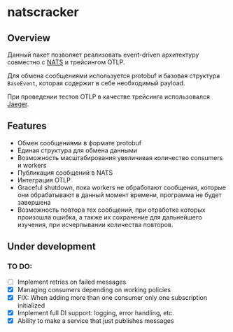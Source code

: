 # natscracker

## Overview

Данный пакет позволяет реализовать event-driven архитектуру совместно с [NATS](https://docs.nats.io/) и трейсингом OTLP.

Для обмена сообщениями используется protobuf и базовая структура `BaseEvent`, которая содержит в себе необходимый payload.

При проведении тестов OTLP в качестве трейсинга использовался [Jaeger](https://github.com/jaegertracing/jaeger-ui).

## Features

- Обмен сообщениями в формате protobuf
- Единая структура для обмена данными
- Возможность масштабирования увеличивая количество consumers и workers
- Публикация сообщений в NATS
- Интеграция OTLP
- Graceful shutdown, пока workers не обработают сообщения, которые они обрабатывают в данный момент времени, программа не будет завершена
- Возможность повтора тех сообщений, при отработке которых произошла ошибка, а также их сохранение для дальнейшего изучения, при исчерпывании количества повторов.

## Under development

### TO DO:
- [ ] Implement retries on failed messages
- [X] Managing consumers depending on working policies
- [X] FIX: When adding more than one consumer only one subscription initialized
- [X] Implement full DI support: logging, error handling, etc.
- [X] Ability to make a service that just publishes messages
